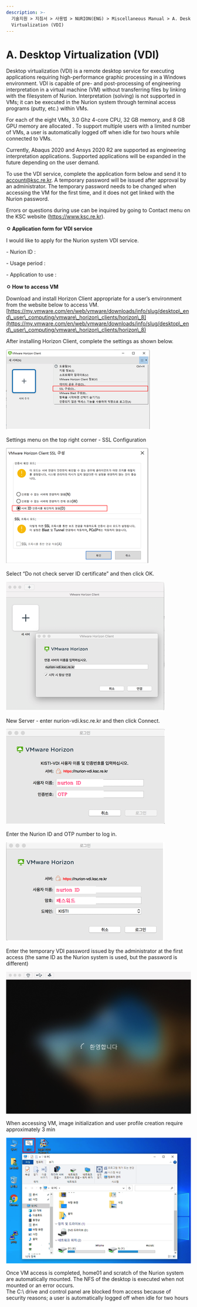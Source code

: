 ```yaml
---
description: >-
  기술지원 > 지침서 > 사용법 > NURION(ENG) > Miscellaneous Manual > A. Desktop
  Virtualization (VDI)
---
```


# A. Desktop Virtualization (VDI)

Desktop virtualization (VDI) is a remote desktop service for executing applications requiring high-performance graphic processing in a Windows environment. VDI is capable of pre- and post-processing of engineering interpretation in a virtual machine (VM) without transferring files by linking with the filesystem of Nurion. Interpretation (solving) is not supported in VMs; it can be executed in the Nurion system through terminal access programs (putty, etc.) within VMs.

For each of the eight VMs, 3.0 Ghz 4-core CPU, 32 GB memory, and 8 GB GPU memory are allocated . To support multiple users with a limited number of VMs, a user is automatically logged off when idle for two hours while connected to VMs.

Currently, Abaqus 2020 and Ansys 2020 R2 are supported as engineering interpretation applications. Supported applications will be expanded in the future depending on the user demand.

To use the VDI service, complete the application form below and send it to account@ksc.re.kr. A temporary password will be issued after approval by an administrator. The temporary password needs to be changed when accessing the VM for the first time, and it does not get linked with the Nurion password.

Errors or questions during use can be inquired by going to Contact menu on the KSC website (https://www.ksc.re.kr).

&#x20;

**ㅇ Application form for VDI service**

I would like to apply for the Nurion system VDI service.

\- Nurion ID :

\- Usage period :

\- Application to use :

&#x20;

**ㅇ How to access VM**

Download and install Horizon Client appropriate for a user’s environment from the website below to access VM.\
[https://my.vmware.com/en/web/vmware/downloads/info/slug/desktop\_end\_user\_computing/vmware\_horizon\_clients/horizon\_8](https://my.vmware.com/en/web/vmware/downloads/info/slug/desktop\_end\_user\_computing/vmware\_horizon\_clients/horizon\_8)

&#x20;

After installing Horizon Client, complete the settings as shown below.

![](<../../../../.gitbook/assets/VDI 접속 방법.png>)

Settings menu on the top right corner - SSL Configuration

![](<../../../../.gitbook/assets/VDI 접속 방법(1).png>)

Select “Do not check server ID certificate” and then click OK.

![](<../../../../.gitbook/assets/VDI 접속 방법(2).png>)

New Server - enter nurion-vdi.ksc.re.kr and then click Connect.

![](<../../../../.gitbook/assets/VDI 접속 방법(3).png>)

Enter the Nurion ID and OTP number to log in.

![](<../../../../.gitbook/assets/VDI 접속 방법(4).png>)

Enter the temporary VDI password issued by the administrator at the first access (the same ID as the Nurion system is used, but the password is different)

![](<../../../../.gitbook/assets/VDI 접속 방법(5).png>)

When accessing VM, image initialization and user profile creation require approximately 3 min

![](<../../../../.gitbook/assets/VDI 접속 방법(6).png>)

Once VM access is completed, home01 and scratch of the Nurion system are automatically mounted.  The NFS of the desktop is executed when not mounted or an error occurs.\
The C:\ drive and control panel are blocked from access because of security reasons; a user is automatically logged off when idle for two hours

